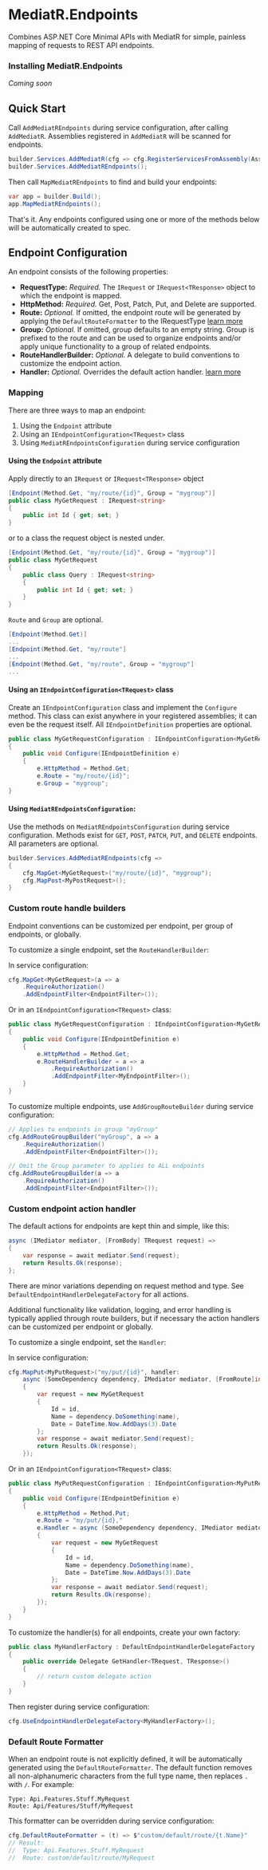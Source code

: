 
MediatR.Endpoints
=======

Combines ASP.NET Core Minimal APIs with MediatR for simple, painless mapping of requests to REST API endpoints.

### Installing MediatR.Endpoints
<i>Coming soon</i>
<!--
You should install [MediatR with NuGet]():

    Install-Package MediatREndpoints
    
Or via the .NET Core command line interface:

    dotnet add package MediatREndpoints

All required dependencies will be installed, including MediatR.
-->
Quick Start
-
Call `AddMediatREndpoints` during service configuration, after calling `AddMediatR`. Assemblies registered in `AddMediatR` will be scanned for endpoints.
```csharp
builder.Services.AddMediatR(cfg => cfg.RegisterServicesFromAssembly(Assembly.GetExecutingAssembly()));
builder.Services.AddMediatREndpoints();
```
Then call `MapMediatREndpoints` to find and build your endpoints:
```csharp
var app = builder.Build();
app.MapMediatREndpoints();
```
That's it. Any endpoints configured using one or more of the methods below will be automatically created to spec.

Endpoint Configuration
-
An endpoint consists of the following properties:

- <b>RequestType:</b> <i>Required.</i> The `IRequest` or `IRequest<TResponse>` object to which the endpoint is mapped.
- <b>HttpMethod:</b> <i>Required.</i> Get, Post, Patch, Put, and Delete are supported.
- <b>Route:</b> <i>Optional.</i> If omitted, the endpoint route will be generated by applying the `DefaultRouteFormatter` to the IRequestType [learn more]()
- <b>Group:</b> <i>Optional.</i> If omitted, group defaults to an empty string. Group is prefixed to the route and can be used to organize endpoints and/or apply unique functionality to a group of related endpoints.
- <b>RouteHandlerBuilder:</b> <i>Optional.</i> A delegate to build conventions to customize the endpoint action.
- <b>Handler:</b> <i>Optional.</i> Overrides the default action handler. [learn more]()


### Mapping

There are three ways to map an endpoint:

1. Using the `Endpoint` attribute
2. Using an `IEndpointConfiguration<TRequest>` class
3. Using `MediatREndpointsConfiguration` during service configuration

#### Using the `Endpoint` attribute

Apply directly to an `IRequest` or `IRequest<TResponse>` object
```csharp
[Endpoint(Method.Get, "my/route/{id}", Group = "mygroup")]
public class MyGetRequest : IRequest<string>
{
    public int Id { get; set; }
}
```
or to a class the request object is nested under.
```csharp
[Endpoint(Method.Get, "my/route/{id}", Group = "mygroup")]
public class MyGetRequest
{
    public class Query : IRequest<string>
    {
        public int Id { get; set; }
    }
}
```
`Route` and `Group` are optional.
```csharp
[Endpoint(Method.Get)] 
...
[Endpoint(Method.Get, "my/route"]
...
[Endpoint(Method.Get, "my/route", Group = "mygroup"]
...
```
#### Using an `IEndpointConfiguration<TRequest>` class
Create an `IEndpointConfiguration` class and implement the `Configure` method. This class can exist anywhere in your registered assemblies; it can even be the request itself. All `IEndpointDefinition` properties are optional.
```csharp
public class MyGetRequestConfiguration : IEndpointConfiguration<MyGetRequest>
{
    public void Configure(IEndpointDefinition e)
    {
        e.HttpMethod = Method.Get;
        e.Route = "my/route/{id}";
        e.Group = "mygroup";
}
```
#### Using `MediatREndpointsConfiguration`:
Use the methods on `MediatREndpointsConfiguration` during service configuration. Methods exist for `GET`, `POST`, `PATCH`, `PUT`, and `DELETE` endpoints.  All parameters are optional.
```csharp
builder.Services.AddMediatREndpoints(cfg => 
{         
    cfg.MapGet<MyGetRequest>("my/route/{id}", "mygroup");
    cfg.MapPost<MyPostRequest>();
}
```
### Custom route handle builders

Endpoint conventions can be customized per endpoint, per group of endpoints, or globally.

To customize a single endpoint, set the `RouteHandlerBuilder`:

In service configuration:
```csharp
cfg.MapGet<MyGetRequest>(a => a
    .RequireAuthorization()
    .AddEndpointFilter<EndpointFilter>());
```

Or in an `IEndpointConfiguration<TRequest>` class:
```csharp
public class MyGetRequestConfiguration : IEndpointConfiguration<MyGetRequest>
{
    public void Configure(IEndpointDefinition e)
    {
        e.HttpMethod = Method.Get;
        e.RouteHandlerBuilder = a => a
            .RequireAuthorization()
            .AddEndpointFilter<MyEndpointFilter>();
    }
}
```
To customize multiple endpoints, use `AddGroupRouteBuilder` during service configuration:
```csharp
// Applies to endpoints in group "myGroup"
cfg.AddRouteGroupBuilder("myGroup", a => a
    .RequireAuthorization()
    .AddEndpointFilter<EndpointFilter>());

// Omit the Group parameter to applies to ALL endpoints
cfg.AddRouteGroupBuilder(a => a
    .RequireAuthorization()
    .AddEndpointFilter<EndpointFilter>());
```
### Custom endpoint action handler
The default actions for endpoints are kept thin and simple, like this:
```csharp
async (IMediator mediator, [FromBody] TRequest request) =>
{
    var response = await mediator.Send(request);
    return Results.Ok(response);
};
```
There are minor variations depending on request method and type. See `DefaultEndpointHandlerDelegateFactory` for all actions.

Additional functionality like validation, logging, and error handling is typically applied through route builders, but if necessary the action handlers can be customized per endpoint or globally.

To customize a single endpoint, set the `Handler`:

In service configuration:
```csharp
cfg.MapPut<MyPutRequest>("my/put/{id}", handler:
    async (SomeDependency dependency, IMediator mediator, [FromRoute]int id, [FromBody]string name) =>
    {
        var request = new MyGetRequest
        {
            Id = id,
            Name = dependency.DoSomething(name),                  
            Date = DateTime.Now.AddDays(3).Date
        };
        var response = await mediator.Send(request);
        return Results.Ok(response);
    });
```

Or in an `IEndpointConfiguration<TRequest>` class:
```csharp
public class MyPutRequestConfiguration : IEndpointConfiguration<MyPutRequest>
{
    public void Configure(IEndpointDefinition e)
    {
        e.HttpMethod = Method.Put;
        e.Route = "my/put/{id},"
        e.Handler = async (SomeDependency dependency, IMediator mediator, [FromRoute]int id, [FromBody]string name) =>
        {
            var request = new MyGetRequest
            {
                Id = id,
                Name = dependency.DoSomething(name),                  
                Date = DateTime.Now.AddDays(3).Date
            };
            var response = await mediator.Send(request);
            return Results.Ok(response);
        });
    }
}
```
To customize the handler(s) for all endpoints, create your own factory:

```csharp
public class MyHandlerFactory : DefaultEndpointHandlerDelegateFactory
{
    public override Delegate GetHandler<TRequest, TResponse>()
    {
        // return custom delegate action
    }
}
```
Then register during service configuration:
```csharp 
cfg.UseEndpointHandlerDelegateFactory<MyHandlerFactory>();
```
### Default Route Formatter
When an endpoint route is not explicitly defined, it will be automatically generated using the `DefaultRouteFormatter`. The default function removes all non-alphanumeric characters from the full type name, then replaces `.` with `/`. For example:
```
Type: Api.Features.Stuff.MyRequest
Route: Api/Features/Stuff/MyRequest
```
This formatter can be overridden during service configuration:
```csharp
cfg.DefaultRouteFormatter = (t) => $"custom/default/route/{t.Name}"
// Result:
//  Type: Api.Features.Stuff.MyRequest
//  Route: custom/default/route/MyRequest
```